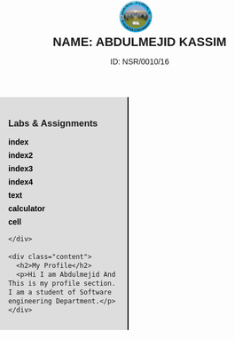 <!DOCTYPE html>
<html>
<head>
  <title>My Website</title>
  <style>
    body {
      font-family: Arial, sans-serif;
      margin: 0;
      padding: 0;
    }

    header {
      display: flex;
      align-items: center;
      background-color: #f2f2f2;
      padding: 10px;
    }

    header img {
      width: 60px;
      height: 60px;
      border-radius: 50%;
      margin-right: 15px;
    }

    header h1 {
      margin: 0;
      font-size: 22px;
    }

    .container {
      display: flex;
    }

    .sidebar {
      width: 200px;
      background-color: #ddd;
      padding: 15px;
      border-right: 2px solid black;
    }

    .sidebar a {
      display: block;
      margin: 8px 0;
      text-decoration: none;
      color: black;
      font-weight: bold;
    }

    .sidebar a:hover {
      color: blue;
    }

    .content {
      flex: 1;
      background-color: #eee;
      padding: 20px;
    }
  </style>
</head>
<body>
  <header>
    <img src="wku.jpg" alt="User Picture">
    <div>
      <h1>NAME: ABDULMEJID KASSIM</h1>
      <p>ID: NSR/0010/16</p>
    </div>
  </header>

  <div class="container">
    <div class="sidebar">
      <h3>Labs & Assignments</h3>
      <a href="index.html">index</a>
      <a href="index2.html">index2</a>
      <a href="index3.html">index3</a>
      <a href="index4.html">index4</a>
      <a href="text.html.html">text</a>
      <a href="calculator.html">calculator</a>
      <a href="cell.html">cell</a>
  
    </div>

    <div class="content">
      <h2>My Profile</h2>
      <p>Hi I am Abdulmejid And This is my profile section. I am a student of Software engineering Department.</p>
    </div>
  </div>
</body>
</html>
